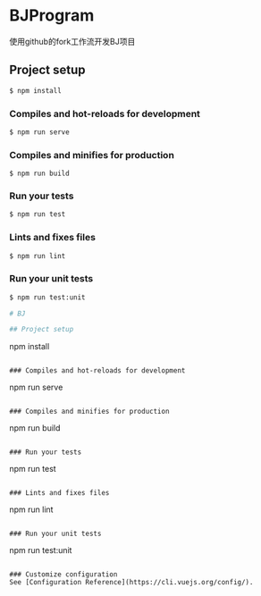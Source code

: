 
# BJProgram

使用github的fork工作流开发BJ项目

## Project setup

```sh
$ npm install
```

### Compiles and hot-reloads for development

```sh
$ npm run serve
```

### Compiles and minifies for production

```sj
$ npm run build
```

### Run your tests

```sh
$ npm run test
```

### Lints and fixes files

```sh
$ npm run lint
```

### Run your unit tests

```sh
$ npm run test:unit

# BJ

## Project setup
```
npm install
```

### Compiles and hot-reloads for development
```
npm run serve
```

### Compiles and minifies for production
```
npm run build
```

### Run your tests
```
npm run test
```

### Lints and fixes files
```
npm run lint
```

### Run your unit tests
```
npm run test:unit

```

### Customize configuration
See [Configuration Reference](https://cli.vuejs.org/config/).
